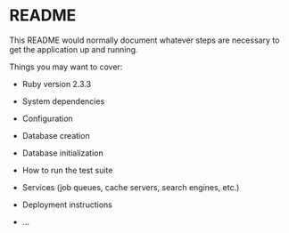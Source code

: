 # README

This README would normally document whatever steps are necessary to get the
application up and running.

Things you may want to cover:

* Ruby version
2.3.3
* System dependencies

* Configuration

* Database creation

* Database initialization

* How to run the test suite

* Services (job queues, cache servers, search engines, etc.)

* Deployment instructions

* ...
